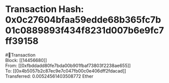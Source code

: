 
Transaction Hash: 0x0c27604bfaa59edde68b365fc7b01c0889893f434f8231d007b6e9fc7ff39158
====================================================================================
  
#💸Transaction  
Block: [[14456680]]  
From: [[0xfbddadd80fe7bda00b901fbaf73803f2238ae655]]  
To: [[0x4b5057b2c87ec9e7c047fb00c0e406dff2fdacad]]  
Transferred: 0.00524561403508772 Ether